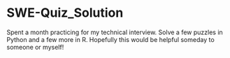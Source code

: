 # SWE-Quiz_Solution
Spent a month practicing for my technical interview. Solve a few puzzles in Python and a few more in R. Hopefully this would be helpful someday to someone or myself!
